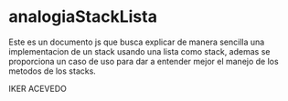 # analogiaStackLista
Este es un documento js que busca explicar de manera sencilla una implementacion de un stack usando una lista como stack, ademas se proporciona un caso de uso para dar a entender mejor el manejo de los metodos de los stacks.

IKER ACEVEDO
